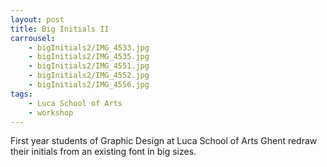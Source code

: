 ```yaml
---
layout: post
title: Big Initials II
carrousel:
    - bigInitials2/IMG_4533.jpg
    - bigInitials2/IMG_4535.jpg
    - bigInitials2/IMG_4551.jpg
    - bigInitials2/IMG_4552.jpg
    - bigInitials2/IMG_4556.jpg
tags:
    - Luca School of Arts
    - workshop
---
```


<!--more-->

First year students of Graphic Design at Luca School of Arts Ghent redraw their initials from an existing font in big sizes.

